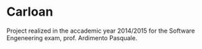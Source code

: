 # Carloan
Project realized in the accademic year 2014/2015 for the Software Engeneering exam, prof. Ardimento Pasquale.
